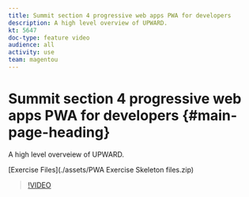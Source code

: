 ```yaml
---
title: Summit section 4 progressive web apps PWA for developers
description: A high level overview of UPWARD.
kt: 5647
doc-type: feature video
audience: all
activity: use
team: magentou
---
```


# Summit section 4 progressive web apps PWA for developers {#main-page-heading}

A high level overveiew of UPWARD.

[Exercise Files](./assets/PWA Exercise Skeleton files.zip)

>[!VIDEO](https://video.tv.adobe.com/v/35718)
